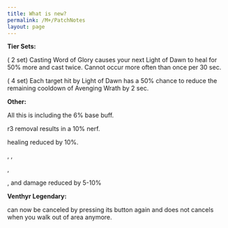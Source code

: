 ```yaml
---
title: What is new?
permalink: /M+/PatchNotes
layout: page
---
```


**Tier Sets:**

(<a href="https://ptr.wowhead.com/spell=364468/dawn-will-come" data-wowhead="spell=364468"></a> 2 set) Casting Word of Glory causes your next Light of Dawn to heal for 50% more and cast twice. Cannot occur more often than once per 30 sec.

(<a href="https://ptr.wowhead.com/spell=363674/dawn-will-come" data-wowhead="spell=363674"></a> 4 set) Each target hit by Light of Dawn has a 50% chance to reduce the remaining cooldown of Avenging Wrath by 2 sec.

**Other:**

All this is including the 6% base buff.

<a href="https://www.wowhead.com/spell=66011/avenging-wrath" data-wowhead="spell=66011"></a> r3 removal results in a 10% nerf.

<a href="https://www.wowhead.com/spell=316958/ashen-hallow" data-wowhead="spell=316958"></a> healing reduced by 10%.

<a href="https://www.wowhead.com/spell=24275/hammer-of-wrath" data-wowhead="spell=24275"></a>, <a href="https://www.wowhead.com/spell=20271/judgment" data-wowhead="spell=20271"></a>, 

<a href="https://www.wowhead.com/spell=24275/hammer-of-wrath" data-wowhead="spell=24275"></a>, <a href="https://www.wowhead.com/spell=20271/judgment" data-wowhead="spell=20271"></a>

<a href="https://www.wowhead.com/spell=20473/holy-shock" data-wowhead="spell=24275"></a>, 
<a href="https://www.wowhead.com/spell=316958/ashen-hallow" data-wowhead="spell=316958"></a> and 
<a href="https://www.wowhead.com/spell=340212/hallowed-discernment" data-wowhead="spell=316958"></a> damage reduced by 5-10%

**Venthyr Legendary:**

<a href="https://www.wowhead.com/spell=355447/radiant-embers" data-wowhead="spell=24275"></a> can now be canceled by pressing its button again and does not cancels when you walk out of <a href="https://www.wowhead.com/spell=316958/ashen-hallow" data-wowhead="spell=316958"></a> area anymore.


